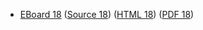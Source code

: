 * [EBoard 18](../eboards/eboard.18.html)
  ([Source 18](../eboards/eboard.18.md))
  ([HTML 18](../eboards/eboard.18.html))
  ([PDF 18](../eboards/eboard.18.pdf))
        
